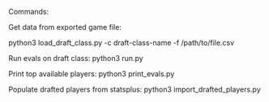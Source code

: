 Commands:

Get data from exported game file:

python3 load_draft_class.py -c draft-class-name -f /path/to/file.csv

Run evals on draft class:
python3 run.py 

Print top available players:
python3 print_evals.py

Populate drafted players from statsplus:
python3 import_drafted_players.py
